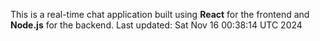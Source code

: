 This is a real-time chat application built using **React** for the frontend and **Node.js** for the backend.
Last updated: Sat Nov 16 00:38:14 UTC 2024
